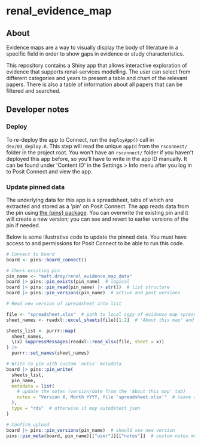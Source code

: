 # renal_evidence_map

## About

Evidence maps are a way to visually display the body of literature in a specific field in order to show gaps in evidence or study characteristics. 

This repository contains a Shiny app that allows interactive exploration of evidence that supports renal-services modelling.
The user can select from different categories and years to present a table and chart of the relevant papers.
There is also a table of information about all papers that can be filtered and searched.

## Developer notes

### Deploy

To re-deploy the app to Connect, run the `deployApp()` call in `dev/03_deploy.R`.
This step will read the unique `appId` from the `rsconnect/` folder in the project root.
You won't have an `rsconnect/` folder if you haven't deployed this app before, so you'll have to write in the app ID manually.
It can be found under 'Content ID' in the Settings > Info menu after you log in to Posit Connect and view the app.

### Update pinned data

The underlying data for this app is a spreadsheet, tabs of which are extracted and stored as a 'pin' on Posit Connect.
The app reads data from the pin using [the {pins} package](https://pins.rstudio.com/).
You can overwrite the existing pin and it will create a new version; you can see and revert to earlier versions of the pin if needed.

Below is some illustrative code to update the pinned data.
You must have access to and permissions for Posit Connect to be able to run this code.

``` r
# Connect to board
board <- pins::board_connect()

# Check existing pin
pin_name <- "matt.dray/renal_evidence_map_data"
board |> pins::pin_exists(pin_name)  # logical
board |> pins::pin_read(pin_name) |> str(1)  # list structure
board |> pins::pin_versions(pin_name)  # active and past versions

# Read new version of spreadsheet into list

file <- "spreadsheet.xlsx"  # path to local copy of evidence map spreadsheet
sheet_names <- readxl::excel_sheets(file)[1:2]  # 'About this map' and 'Datasheet' tabs

sheets_list <- purrr::map(
  sheet_names,
  \(x) suppressMessages(readxl::read_xlsx(file, sheet = x))
) |> 
  purrr::set_names(sheet_names)

# Write to pin with custom 'notes' metadata
board |> pins::pin_write(
  sheets_list,
  pin_name,
  metadata = list(
    # update the notes (version/date from the 'About this map' tab)
    notes = "Version X, Month YYYY, file 'spreadsheet.xlsx'"  # leave a note
  ),
  type = "rds"  # otherwise it may autodetect json
)

# Confirm upload
board |> pins::pin_versions(pin_name)  # should see new version
pins::pin_meta(board, pin_name)[["user"]][["notes"]]  # custom notes metadata
```
